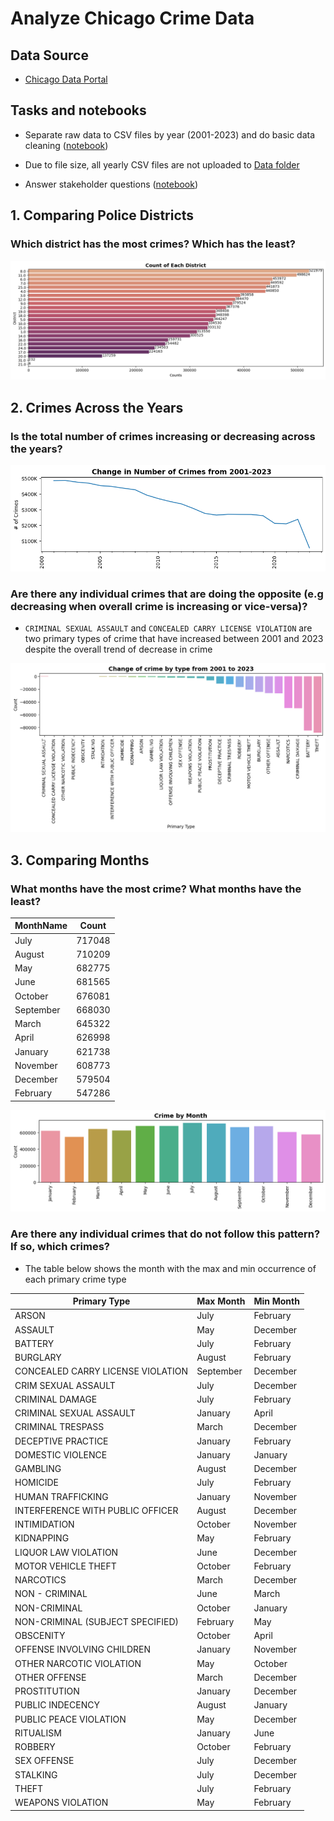 # Analyze Chicago Crime Data

## Data Source

- [Chicago Data Portal](https://data.cityofchicago.org/Public-Safety/Crimes-2001-to-Present/ijzp-q8t2)

## Tasks and notebooks

- Separate raw data to CSV files by year (2001-2023) and do basic data cleaning ([notebook](https://github.com/jiashenyue/chicago-crime-data/blob/main/part-1.1-preparing-crime-data.ipynb))
 - Due to file size, all yearly CSV files are not uploaded to [Data folder](https://github.com/jiashenyue/chicago-crime-data/tree/main/Data)

- Answer stakeholder questions ([notebook](https://github.com/jiashenyue/chicago-crime-data/blob/main/part-1.2-answer-questions-use-chicago-crime-data.ipynb))

## 1. Comparing Police Districts
### Which district has the most crimes? Which has the least?

![png](https://github.com/jiashenyue/chicago-crime-data/blob/main/PNG/District_barplot.png)

## 2. Crimes Across the Years
### Is the total number of crimes increasing or decreasing across the years?

![png](https://github.com/jiashenyue/chicago-crime-data/blob/main/PNG/change-crime-yearly.png)

### Are there any individual crimes that are doing the opposite (e.g decreasing when overall crime is increasing or vice-versa)?

- `CRIMINAL SEXUAL ASSAULT` and `CONCEALED CARRY LICENSE VIOLATION` are two primary types of crime that have increased between 2001 and 2023 despite the overall trend of decrease in crime

![png](https://github.com/jiashenyue/chicago-crime-data/blob/main/PNG/change-crime-by-type.png)

## 3. Comparing Months
### What months have the most crime? What months have the least?

MonthName |	Count
----------|------
July	| 717048
August	| 710209
May	| 682775
June	| 681565
October	| 676081
September	| 668030
March	| 645322
April	| 626998
January	| 621738
November	| 608773
December	| 579504
February	| 547286

![png](https://github.com/jiashenyue/chicago-crime-data/blob/main/PNG/crime-by-month.png)

### Are there any individual crimes that do not follow this pattern? If so, which crimes?

- The table below shows the month with the max and min occurrence of each primary crime type

Primary Type |	Max Month	| Min Month
-----|-----|----
ARSON	| July	|February
ASSAULT | May	| December
BATTERY	| July	| February
BURGLARY	| August	| February
CONCEALED CARRY LICENSE VIOLATION	| September	| December
CRIM SEXUAL ASSAULT	| July	| December
CRIMINAL DAMAGE	| July	| February
CRIMINAL SEXUAL ASSAULT	| January	| April
CRIMINAL TRESPASS	| March	| December
DECEPTIVE PRACTICE	| January	| February
DOMESTIC VIOLENCE	| January	| January
GAMBLING	| August	| December
HOMICIDE	| July	| February
HUMAN TRAFFICKING	| January	| November
INTERFERENCE WITH PUBLIC OFFICER	| August	| December
INTIMIDATION	| October	| November
KIDNAPPING	| May	| February
LIQUOR LAW VIOLATION	| June	| December
MOTOR VEHICLE THEFT	| October	| February
NARCOTICS	| March	| December
NON - CRIMINAL	| June	| March
NON-CRIMINAL	| October	| January
NON-CRIMINAL (SUBJECT SPECIFIED)	| February	| May
OBSCENITY	| October	| April
OFFENSE INVOLVING CHILDREN	| January	| November
OTHER NARCOTIC VIOLATION	| May	| October
OTHER OFFENSE	| March	| December
PROSTITUTION	| January	| December
PUBLIC INDECENCY	| August	| January
PUBLIC PEACE VIOLATION	| May	| December
RITUALISM	| January	| June
ROBBERY	| October	| February
SEX OFFENSE	| July	| December
STALKING	| July	| December
THEFT	| July	| February
WEAPONS VIOLATION	| May	| February
 
 

